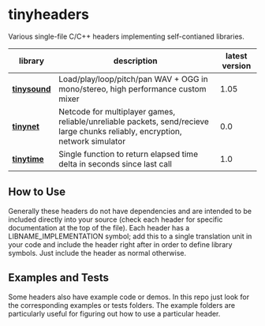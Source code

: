 # tinyheaders

Various single-file C/C++ headers implementing self-contianed libraries.

| library | description | latest version
|---------|-------------|---------------
**[tinysound](tinysound.h)** | Load/play/loop/pitch/pan WAV + OGG in mono/stereo, high performance custom mixer | 1.05
**[tinynet](tinynet.h)** | Netcode for multiplayer games, reliable/unreliable packets, send/recieve large chunks reliably, encryption, network simulator | 0.0
**[tinytime](tinytime.h)** | Single function to return elapsed time delta in seconds since last call | 1.0

How to Use
----------

Generally these headers do not have dependencies and are intended to be included directly into your source (check each header for specific documentation at the top of the file). Each header has a LIBNAME_IMPLEMENTATION symbol; add this to a single translation unit in your code and include the header right after in order to define library symbols. Just include the header as normal otherwise.

Examples and Tests
------------------

Some headers also have example code or demos. In this repo just look for the corresponding examples or tests folders. The example folders are particularly useful for figuring out how to use a particular header.
